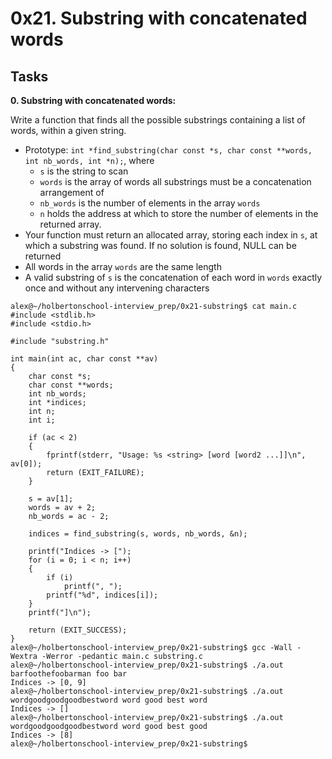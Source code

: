 # 0x21. Substring with concatenated words

## Tasks

**0. Substring with concatenated words:**

Write a function that finds all the possible substrings containing a list of words, within a given string.

- Prototype: `int *find_substring(char const *s, char const **words, int nb_words, int *n);`, where
    - `s` is the string to scan
    - `words` is the array of words all substrings must be a concatenation arrangement of
    - `nb_words` is the number of elements in the array `words`
    - `n` holds the address at which to store the number of elements in the returned array.
- Your function must return an allocated array, storing each index in `s`, at which a substring was found. If no solution is found, NULL can be returned
- All words in the array `words` are the same length
- A valid substring of `s` is the concatenation of each word in `words` exactly once and without any intervening characters
>
    alex@~/holbertonschool-interview_prep/0x21-substring$ cat main.c
    #include <stdlib.h>
    #include <stdio.h>

    #include "substring.h"

    int main(int ac, char const **av)
    {
        char const *s;
        char const **words;
        int nb_words;
        int *indices;
        int n;
        int i;

        if (ac < 2)
        {
            fprintf(stderr, "Usage: %s <string> [word [word2 ...]]\n", av[0]);
            return (EXIT_FAILURE);
        }

        s = av[1];
        words = av + 2;
        nb_words = ac - 2;

        indices = find_substring(s, words, nb_words, &n);

        printf("Indices -> [");
        for (i = 0; i < n; i++)
        {
            if (i)
                printf(", ");
            printf("%d", indices[i]);
        }
        printf("]\n");

        return (EXIT_SUCCESS);
    }
    alex@~/holbertonschool-interview_prep/0x21-substring$ gcc -Wall -Wextra -Werror -pedantic main.c substring.c
    alex@~/holbertonschool-interview_prep/0x21-substring$ ./a.out barfoothefoobarman foo bar
    Indices -> [0, 9]
    alex@~/holbertonschool-interview_prep/0x21-substring$ ./a.out wordgoodgoodgoodbestword word good best word
    Indices -> []
    alex@~/holbertonschool-interview_prep/0x21-substring$ ./a.out wordgoodgoodgoodbestword word good best good
    Indices -> [8]
    alex@~/holbertonschool-interview_prep/0x21-substring$
